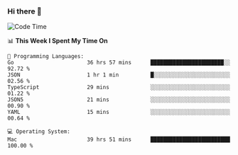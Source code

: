 ### Hi there 👋

<!--
**CrazyCollin/crazycollin** is a ✨ _special_ ✨ repository because its `README.md` (this file) appears on your GitHub profile.

Here are some ideas to get you started:

- 🔭 I’m currently working on ...
- 🌱 I’m currently learning ...
- 👯 I’m looking to collaborate on ...
- 🤔 I’m looking for help with ...
- 💬 Ask me about ...
- 📫 How to reach me: ...
- 😄 Pronouns: ...
- ⚡ Fun fact: ...
-->

<!--START_SECTION:waka-->
![Code Time](http://img.shields.io/badge/Code%20Time-4%2C530%20hrs%207%20mins-blue)

📊 **This Week I Spent My Time On** 

```text
💬 Programming Languages: 
Go                       36 hrs 57 mins      ███████████████████████░░   92.72 % 
JSON                     1 hr 1 min          █░░░░░░░░░░░░░░░░░░░░░░░░   02.56 % 
TypeScript               29 mins             ░░░░░░░░░░░░░░░░░░░░░░░░░   01.22 % 
JSON5                    21 mins             ░░░░░░░░░░░░░░░░░░░░░░░░░   00.90 % 
YAML                     15 mins             ░░░░░░░░░░░░░░░░░░░░░░░░░   00.64 % 

💻 Operating System: 
Mac                      39 hrs 51 mins      █████████████████████████   100.00 % 
```


<!--END_SECTION:waka-->
